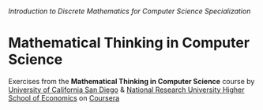######  Introduction to Discrete Mathematics for Computer Science Specialization
# Mathematical Thinking in Computer Science
Exercises from the **Mathematical Thinking in Computer Science** course by [University of California San Diego](https://ucsd.edu/) &amp; [National Research University Higher School of Economics](https://www.hse.ru/en/) on [Coursera](https://www.coursera.org/)
